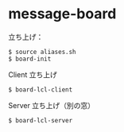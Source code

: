 # message-board

立ち上げ：

```
$ source aliases.sh
$ board-init
```

Client 立ち上げ

```
$ board-lcl-client
```

Server 立ち上げ（別の窓）

```
$ board-lcl-server
```